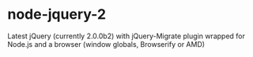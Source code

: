node-jquery-2
=============

Latest jQuery (currently 2.0.0b2) with jQuery-Migrate plugin wrapped for Node.js and a browser (window globals, Browserify or AMD)